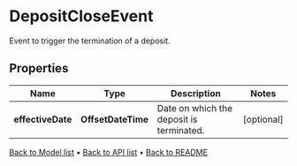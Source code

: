 

# DepositCloseEvent

Event to trigger the termination of a deposit.

## Properties

| Name | Type | Description | Notes |
|------------ | ------------- | ------------- | -------------|
|**effectiveDate** | **OffsetDateTime** | Date on which the deposit is terminated. |  [optional] |



[Back to Model list](../README.md#documentation-for-models) &#8226; [Back to API list](../README.md#documentation-for-api-endpoints) &#8226; [Back to README](../README.md)


